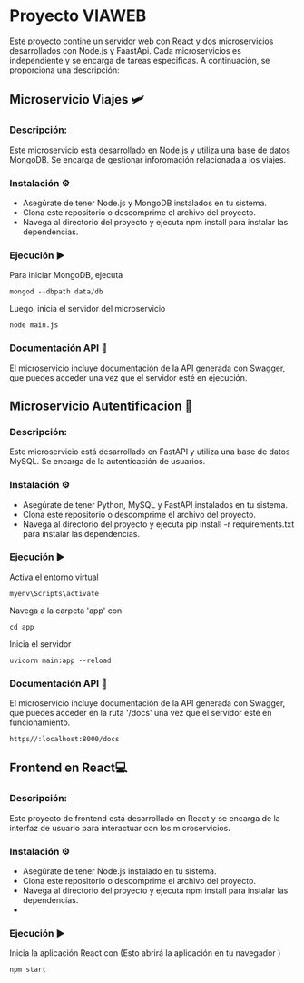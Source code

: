 # Proyecto VIAWEB
Este proyecto contine un servidor web con React y dos microservicios desarrollados con Node.js y FaastApi.
Cada microservicios es independiente y se encarga de tareas especificas.
A continuación, se proporciona una descripción:

## Microservicio Viajes 🛩️

### Descripción:
Este microservicio esta desarrollado en Node.js y utiliza una base de datos MongoDB. Se encarga de gestionar inforomación relacionada a los viajes.

### Instalación ⚙️
- Asegúrate de tener Node.js y MongoDB instalados en tu sistema.
- Clona este repositorio o descomprime el archivo del proyecto.
- Navega al directorio del proyecto y ejecuta npm install para instalar las dependencias.

### Ejecución ▶️
Para iniciar MongoDB, ejecuta 

	mongod --dbpath data/db
 
Luego, inicia el servidor del microservicio

	node main.js
 
### Documentación API 📖
El microservicio incluye documentación de la API generada con Swagger, que puedes acceder una vez que el servidor esté en ejecución.

## Microservicio Autentificacion 🪪

### Descripción:
Este microservicio está desarrollado en FastAPI y utiliza una base de datos MySQL. Se encarga de la autenticación de usuarios.

### Instalación ⚙️
- Asegúrate de tener Python, MySQL y FastAPI instalados en tu sistema.
- Clona este repositorio o descomprime el archivo del proyecto.
- Navega al directorio del proyecto y ejecuta pip install -r requirements.txt para instalar las dependencias.

### Ejecución ▶️
Activa el entorno virtual 

	myenv\Scripts\activate
 
Navega a la carpeta 'app' con

	cd app
 
Inicia el servidor 

	uvicorn main:app --reload
 
### Documentación API 📖
El microservicio incluye documentación de la API generada con Swagger, que puedes acceder en la ruta '/docs' una vez que el servidor esté en funcionamiento.


	https//:localhost:8000/docs

## Frontend en React💻

### Descripción:
Este proyecto de frontend está desarrollado en React y se encarga de la interfaz de usuario para interactuar con los microservicios.

### Instalación ⚙️
- Asegúrate de tener Node.js instalado en tu sistema.
- Clona este repositorio o descomprime el archivo del proyecto.
- Navega al directorio del proyecto y ejecuta npm install para instalar las dependencias.
- 
### Ejecución ▶️
Inicia la aplicación React con (Esto abrirá la aplicación en tu navegador )

	npm start


 

 
